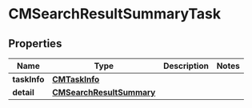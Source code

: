 
# CMSearchResultSummaryTask

## Properties
Name | Type | Description | Notes
------------ | ------------- | ------------- | -------------
**taskInfo** | [**CMTaskInfo**](CMTaskInfo.md) |  | 
**detail** | [**CMSearchResultSummary**](CMSearchResultSummary.md) |  | 




